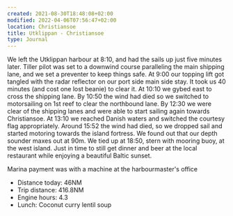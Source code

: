 ```yaml
---
created: 2021-08-30T18:48:08+02:00
modified: 2022-04-06T07:56:47+02:00
location: Christiansoe
title: Utklippan - Christiansoe
type: Journal
---
```

We left the Utklippan harbour at 8:10, and had the sails up just five minutes later.
Tiller pilot was set to a downwind course paralleling the main shipping lane, and we set a preventer to keep things safe.
At 9:00 our topping lift got tangled with the radar reflector on our port side main side stay. It took us 40 minutes (and cost one lost beanie) to clear it.
At 10:10 we gybed east to cross the shipping lane. By 10:50 the wind had died so we switched to motorsailing on 1st reef to clear the northbound lane.
By 12:30 we were clear of the shipping lanes and were able to start sailing again towards Christiansoe. At 13:10 we reached Danish waters and switched the courtesy flag appropriately.
Around 15:52 the wind had died, so we dropped sail and started motoring towards the island fortress. We found out that our depth sounder maxes out at 90m.
We tied up at 18:50, stern with mooring buoy, at the west island. Just in time to still get dinner and beer at the local restaurant while enjoying a beautiful Baltic sunset.

Marina payment was with a machine at the harbourmaster's office


* Distance today: 46NM
* Trip distance: 416.8NM
* Engine hours: 4.3
* Lunch: Coconut curry lentil soup
